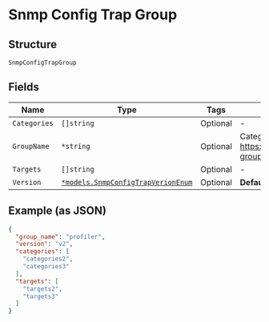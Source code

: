 
# Snmp Config Trap Group

## Structure

`SnmpConfigTrapGroup`

## Fields

| Name | Type | Tags | Description |
|  --- | --- | --- | --- |
| `Categories` | `[]string` | Optional | - |
| `GroupName` | `*string` | Optional | Categories list can refer to https://www.juniper.net/documentation/software/topics/task/configuration/snmp_trap-groups-configuring-junos-nm.html |
| `Targets` | `[]string` | Optional | - |
| `Version` | [`*models.SnmpConfigTrapVerionEnum`](../../doc/models/snmp-config-trap-verion-enum.md) | Optional | **Default**: `"v2"` |

## Example (as JSON)

```json
{
  "group_name": "profiler",
  "version": "v2",
  "categories": [
    "categories2",
    "categories3"
  ],
  "targets": [
    "targets2",
    "targets3"
  ]
}
```


